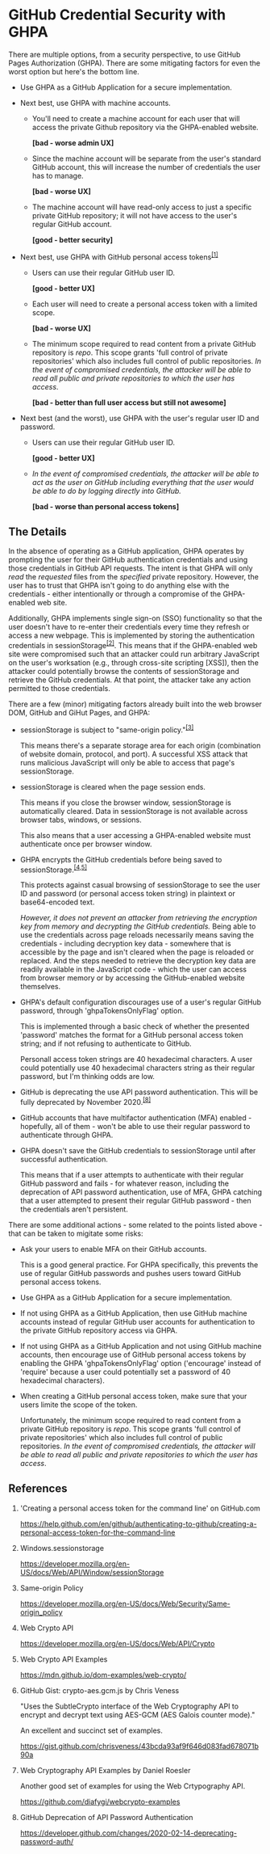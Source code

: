 # GitHub Credential Security with GHPA

There are multiple options, from a security perspective, to use GitHub Pages Authorization (GHPA). There are some mitigating factors for even the worst option but here's the bottom line.

 - Use GHPA as a GitHub Application for a secure implementation.

 - Next best, use GHPA with machine accounts.

    - You'll need to create a machine account for each user that will access the private Github repository via the GHPA-enabled website.

      **\[bad - worse admin UX\]**

    - Since the machine account will be separate from the user's standard GitHub account, this will increase the number of credentials the user has to manage.

      **\[bad - worse UX\]**

    - The machine account will have read-only access to just a specific private GitHub repository; it will not have access to the user's regular GitHub account.

      **\[good - better security\]**

 - Next best, use GHPA with GitHub personal access tokens<sup>[\[1\]](https://help.github.com/en/github/authenticating-to-github/creating-a-personal-access-token-for-the-command-line)</sup>

    - Users can use their regular GitHub user ID.

      **\[good - better UX\]**

    - Each user will need to create a personal access token with a limited scope.

      **\[bad - worse UX\]**

    - The minimum scope required to read content from a private GitHub repository is *repo*. This scope grants 'full control of private repositories' which also includes full control of public repositories. *In the event of compromised credentials, the attacker will be able to read all public and private repositories to which the user has access*.

      **\[bad - better than full user access but still not awesome\]**

 - Next best (and the worst), use GHPA with the user's regular user ID and password.

    - Users can use their regular GitHub user ID.

      **\[good - better UX\]**

    - *In the event of compromised credentials, the attacker will be able to act as the user on GitHub including everything that the user would be able to do by logging directly into GitHub.*

      **\[bad - worse than personal access tokens\]**

## The Details

In the absence of operating as a GitHub application, GHPA operates by prompting the user for their GitHub authentication credentials and using those credentials in GitHub API requests. The intent is that GHPA will only *read* the *requested* files from the *specified* private repository. However, the user has to trust that GHPA isn't going to do anything else with the credentials - either intentionally or through a compromise of the GHPA-enabled web site.

Additionally, GHPA implements single sign-on (SSO) functionality so that the user doesn't have to re-enter their credentials every time they refresh or access a new webpage. This is implemented by storing the authentication credentials in sessionStorage<sup>[\[2\]](https://developer.mozilla.org/en-US/docs/Web/API/Window/sessionStorage)</sup>. This means that if the GHPA-enabled web site were compromised such that an attacker could run arbitrary JavaScript on the user's worksation (e.g., through cross-site scripting \[XSS\]), then the attacker could potentially browse the contents of sessionStorage and retrieve the GitHub credentials. At that point, the attacker take any action permitted to those credentials.

There are a few (minor) mitigating factors already built into the web browser DOM, GitHub and GiHut Pages, and GHPA:

 - sessionStorage is subject to "same-origin policy."<sup>[\[3\]](https://developer.mozilla.org/en-US/docs/Web/Security/Same-origin_policy)</sup>

   This means there's a separate storage area for each origin (combination of website domain, protocol, and port). A successful XSS attack that runs malicious JavaScript will only be able to access that page's sessionStorage.

 - sessionStorage is cleared when the page session ends.

   This means if you close the browser window, sessionStorage is automatically cleared. Data in sessionStorage is not available across browser tabs, windows, or sessions.

   This also means that a user accessing a GHPA-enabled website must authenticate once per browser window.

 - GHPA encrypts the GitHub credentials before being saved to sessionStorage.<sup>[\[4](https://developer.mozilla.org/en-US/docs/Web/API/Crypto),[5\]](https://developer.mozilla.org/en-US/docs/Web/API/Crypto)</sup>

    This protects against casual browsing of sessionStorage to see the user ID and password (or personal access token string) in plaintext or base64-encoded text.

    *However, it does not prevent an attacker from retrieving the encryption key from memory and decrypting the GitHub credentials.* Being able to use the credentials across page reloads necessarily means saving the credentials - including decryption key data - somewhere that is accessible by the page and isn't cleared when the page is reloaded or replaced. And the steps needed to retrieve the decryption key data are readily available in the JavaScript code - which the user can access from browser memory or by accessing the GitHub-enabled website themselves.

 - GHPA's default configuration discourages use of a user's regular GitHub password, through 'ghpaTokensOnlyFlag' option.

   This is implemented through a basic check of whether the presented 'password' matches the format for a GitHub personal access token string; and if not refusing to authenticate to GitHub.

   Personall access token strings are 40 hexadecimal characters. A user could potentially use 40 hexadecimal characters string as their regular password, but I'm thinking odds are low.

 - GitHub is deprecating the use API password authentication. This will be fully deprecated by November 2020.<sup>[\[8\]](https://developer.github.com/changes/2020-02-14-deprecating-password-auth/)</sup>

 - GitHub accounts that have multifactor authentication (MFA) enabled - hopefully, all of them - won't be able to use their regular password to authenticate through GHPA.

 - GHPA doesn't save the GitHub credentials to sessionStorage until after successful authentication.

   This means that if a user attempts to authenticate with their regular GitHub password and fails - for whatever reason, including the deprecation of API password authentication, use of MFA, GHPA catching that a user attempted to present their regular GitHub password - then the credentials aren't persistent.

There are some additional actions - some related to the points listed above - that can be taken to migitate some risks:

 - Ask your users to enable MFA on their GitHub accounts.
 
   This is a good general practice. For GHPA specifically, this prevents the use of regular GitHub passwords and pushes users toward GitHub personal access tokens.

 - Use GHPA as a GitHub Application for a secure implementation.

 - If not using GHPA as a GitHub Application, then use GitHub machine accounts instead of regular GitHub user accounts for authentication to the private GitHub repository access via GHPA.

 - If not using GHPA as a GitHub Application and not using GitHub machine accounts, then encourage use of GitHub personal access tokens by enabling the GHPA 'ghpaTokensOnlyFlag' option ('encourage' instead of 'require' because a user could potentially set a password of 40 hexadecimal characters).

 - When creating a GitHub personal access token, make sure that your users limite the scope of the token.

   Unfortunately, the minimum scope required to read content from a private GitHub repository is *repo*. This scope grants 'full control of private repositories' which also includes full control of public repositories. *In the event of compromised credentials, the attacker will be able to read all public and private repositories to which the user has access*.

## References

 1. 'Creating a personal access token for the command line' on GitHub.com

    https://help.github.com/en/github/authenticating-to-github/creating-a-personal-access-token-for-the-command-line

 2. Windows.sessionstorage

    https://developer.mozilla.org/en-US/docs/Web/API/Window/sessionStorage

 3. Same-origin Policy

    https://developer.mozilla.org/en-US/docs/Web/Security/Same-origin_policy

 4. Web Crypto API

    https://developer.mozilla.org/en-US/docs/Web/API/Crypto

 5. Web Crypto API Examples
 
    https://mdn.github.io/dom-examples/web-crypto/

 6. GitHub Gist: crypto-aes.gcm.js by Chris Veness
 
    "Uses the SubtleCrypto interface of the Web Cryptography API to encrypt and decrypt text using AES-GCM (AES Galois counter mode)."
 
    An excellent and succinct set of examples.
    
    https://gist.github.com/chrisveness/43bcda93af9f646d083fad678071b90a

 7. Web Cryptography API Examples by Daniel Roesler

    Another good set of examples for using the Web Crtypography API.

    https://github.com/diafygi/webcrypto-examples
 8. GitHub Deprecation of API Password Authentication

    https://developer.github.com/changes/2020-02-14-deprecating-password-auth/
